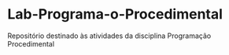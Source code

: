 # Lab-Programa-o-Procedimental
Repositório destinado às atividades da disciplina Programação Procedimental
